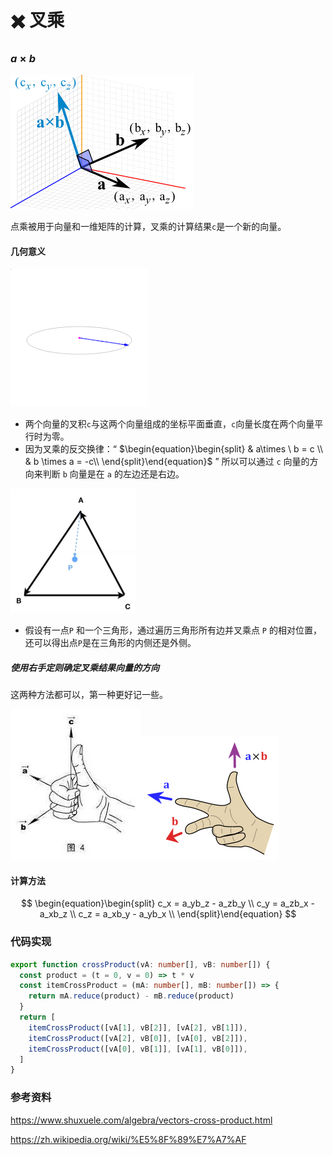 # ✖️ 叉乘

### $a \times b$

<img src="assets/✖️ 叉乘/cross-product-components.gif" alt="叉积部分"  />

点乘被用于向量和一维矩阵的计算，叉乘的计算结果`c`是一个新的向量。

#### 几何意义

![img](assets/✖️%20叉乘/220px-Cross_product.gif)

* 两个向量的叉积`c`与这两个向量组成的坐标平面垂直，`c`向量长度在两个向量平行时为零。
* 因为叉乘的反交换律：“ $\begin{equation}\begin{split} & a\times \ b = c \\ & b \times a = -c\\ \end{split}\end{equation}$  ” 所以可以通过 `c` 向量的方向来判断 `b` 向量是在 `a` 的左边还是右边。

<img src="assets/✖️%20叉乘/image-20211001130318474.png" alt="image-20211001130318474" style="zoom:50%;" />

* 假设有一点`P` 和一个三角形，通过遍历三角形所有边并叉乘点 `P` 的相对位置，还可以得出点`P`是在三角形的内侧还是外侧。



##### 使用右手定则确定叉乘结果向量的方向

这两种方法都可以，第一种更好记一些。

![](assets/✖️%20叉乘/3F77AA10-09A5-400C-942B-46EC332E4157.jpeg)![img](assets/✖️%20叉乘/220px-Right_hand_rule_cross_product.svg.png)

#### 计算方法

$$
\begin{equation}\begin{split}
c_x = a_yb_z - a_zb_y \\
c_y = a_zb_x - a_xb_z \\
c_z = a_xb_y - a_yb_x \\
\end{split}\end{equation}
$$

### 代码实现

```typescript
export function crossProduct(vA: number[], vB: number[]) {
  const product = (t = 0, v = 0) => t * v
  const itemCrossProduct = (mA: number[], mB: number[]) => {
    return mA.reduce(product) - mB.reduce(product)
  }
  return [
    itemCrossProduct([vA[1], vB[2]], [vA[2], vB[1]]),
    itemCrossProduct([vA[2], vB[0]], [vA[0], vB[2]]),
    itemCrossProduct([vA[0], vB[1]], [vA[1], vB[0]]),
  ]
}
```



### 参考资料

https://www.shuxuele.com/algebra/vectors-cross-product.html

https://zh.wikipedia.org/wiki/%E5%8F%89%E7%A7%AF
